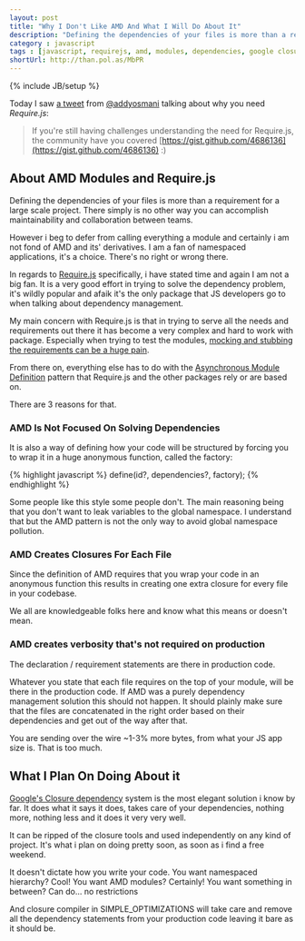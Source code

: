 ```yaml
---
layout: post
title: "Why I Don't Like AMD And What I Will Do About It"
description: "Defining the dependencies of your files is more than a requirement for a large scale project. There simply is no other way you can accomplish maintainability and collaboration between teams. However i beg to defer from calling everything a module and certainly i am not fond of AMD and its' derivatives."
category : javascript
tags : [javascript, requirejs, amd, modules, dependencies, google closure]
shortUrl: http://than.pol.as/MbPR
---
```

{% include JB/setup %}

Today I saw [a tweet][tweet] from [@addyosmani][] talking about why you need *Require.js*:

> If you're still having challenges understanding the need for Require.js, the community have you covered [https://gist.github.com/4686136](https://gist.github.com/4686136) :)

## About AMD Modules and Require.js
Defining the dependencies of your files is more than a requirement for a large scale project. There simply is no other way you can accomplish maintainability and collaboration between teams.

However i beg to defer from calling everything a module and certainly i am not fond of AMD and its' derivatives.  I am a fan of namespaced applications, it's a choice. There's no right or wrong there.

In regards to [Require.js][] specifically, i have stated time and again I am not a big fan. It is a very good effort in trying to solve the dependency problem, it's wildly popular and afaik it's the only package that JS developers go to when talking about dependency management.

My main concern with Require.js is that in trying to serve all the needs and requirements out there it has become a very complex and hard to work with package. Especially when trying to test the modules, [mocking and stubbing the requirements can be a huge pain][squire].

From there on, everything else has to do with the [Asynchronous Module Definition][amd] pattern that Require.js and the other packages rely or are based on.

There are 3 reasons for that.

### AMD Is Not Focused On Solving Dependencies

It is also a way of defining how your code will be structured by forcing you to wrap it in a huge anonymous function, called the factory:

{% highlight javascript %}
define(id?, dependencies?, factory);
{% endhighlight %}

Some people like this style some people don't. The main reasoning being that you don't want to leak variables to the global namespace. I understand that but the AMD pattern is not the only way to avoid global namespace pollution.

### AMD Creates Closures For Each File

Since the definition of AMD requires that you wrap your code in an anonymous function this results in creating one extra closure for every file in your codebase.

We all are knowledgeable folks here and know what this means or doesn't mean.

### AMD creates verbosity that's not required on production

The declaration / requirement statements are there in production code.

Whatever you state that each file requires on the top of your module, will be there in the production code. If AMD was a purely dependency management solution this should not happen. It should plainly make sure that the files are concatenated in the right order based on their dependencies and get out of the way after that.

You are sending over the wire ~1-3% more bytes, from what your JS app size is. That is too much.


## What I Plan On Doing About it

[Google's Closure dependency][depswriter] system is the most elegant solution i know by far. It does what it says it does, takes care of your dependencies, nothing more, nothing less and it does it very very well.

It can be ripped of the closure tools and used independently on any kind of project. It's what i plan on doing pretty soon, as soon as i find a free weekend.

It doesn't dictate how you write your code. You want namespaced hierarchy? Cool! You want AMD modules? Certainly! You want something in between? Can do... no restrictions

And closure compiler in SIMPLE_OPTIMIZATIONS will take care and remove all the dependency statements from your production code leaving it bare as it should be.

[depswriter]: https://developers.google.com/closure/library/docs/depswriter "Google closure dependency management"
[@addyosmani]: https://twitter.com/addyosmani "Addy Osmani - Googler working on chrome"
[tweet]: https://twitter.com/addyosmani/status/297251937219379200 "Addy Osmani's tweet about requireJS"
[Require.js]: http://requirejs.org/ "RequireJS is a JavaScript file and module loader."
[squire]: https://github.com/iammerrick/Squire.js/issues/16 "Squire.js Issue #16: Cannot properly test modules that export a constructor"
[amd]: https://github.com/amdjs/amdjs-api/wiki/AMD "Wikipedia :: The Asynchronous Module Definition (**AMD**) API"
